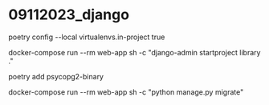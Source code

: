 # 09112023_django

poetry config --local virtualenvs.in-project true

docker-compose run --rm web-app sh -c "django-admin startproject library ."

 poetry add psycopg2-binary 

docker-compose run --rm  web-app sh -c "python manage.py migrate"

